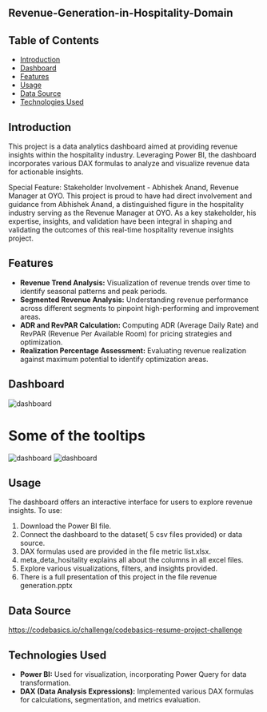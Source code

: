 ## Revenue-Generation-in-Hospitality-Domain
## Table of Contents
- [Introduction](#introduction)
- [Dashboard](#dashboard)
- [Features](#features)
- [Usage](#usage)
- [Data Source](#data-source)
- [Technologies Used](#technologies-used)

## Introduction
This project is a data analytics dashboard aimed at providing revenue insights within the hospitality industry. Leveraging Power BI, the dashboard incorporates various DAX formulas to analyze and visualize revenue data for actionable insights.

Special Feature: Stakeholder Involvement - Abhishek Anand, Revenue Manager at OYO. This project is proud to have had direct involvement and guidance from Abhishek Anand, a distinguished figure in the hospitality industry serving as the Revenue Manager at OYO. As a key stakeholder, his expertise, insights, and validation have been integral in shaping and validating the outcomes of this real-time hospitality revenue insights project.

## Features
- **Revenue Trend Analysis:** Visualization of revenue trends over time to identify seasonal patterns and peak periods.
- **Segmented Revenue Analysis:** Understanding revenue performance across different segments to pinpoint high-performing and improvement areas.
- **ADR and RevPAR Calculation:** Computing ADR (Average Daily Rate) and RevPAR (Revenue Per Available Room) for pricing strategies and optimization.
- **Realization Percentage Assessment:** Evaluating revenue realization against maximum potential to identify optimization areas.

## Dashboard


![dashboard](https://github.com/Riddhi0501/Revenue-Generation-in-Hospitality-Domain/assets/84369113/8ba32daa-54ea-494d-b307-b08cb8967f51)

# Some of the tooltips
![dashboard](https://github.com/Riddhi0501/Revenue-Generation-in-Hospitality-Domain/assets/84369113/0a20623a-cd38-4ae1-9e59-84a0e474be11)
![dashboard](https://github.com/Riddhi0501/Revenue-Generation-in-Hospitality-Domain/assets/84369113/a627f193-490d-4eca-8d5c-8c94ab57ac8d)



## Usage
The dashboard offers an interactive interface for users to explore revenue insights. To use:
1. Download the Power BI file.
2. Connect the dashboard to the dataset( 5 csv files provided) or data source.
3. DAX formulas used are provided in the file metric list.xlsx.
4. meta_deta_hositality explains all about the columns in all excel files.
5. Explore various visualizations, filters, and insights provided.
6. There is a full presentation of this project in the file revenue generation.pptx

## Data Source
https://codebasics.io/challenge/codebasics-resume-project-challenge

## Technologies Used
- **Power BI:** Used for visualization, incorporating Power Query for data transformation.
- **DAX (Data Analysis Expressions):** Implemented various DAX formulas for calculations, segmentation, and metrics evaluation.



